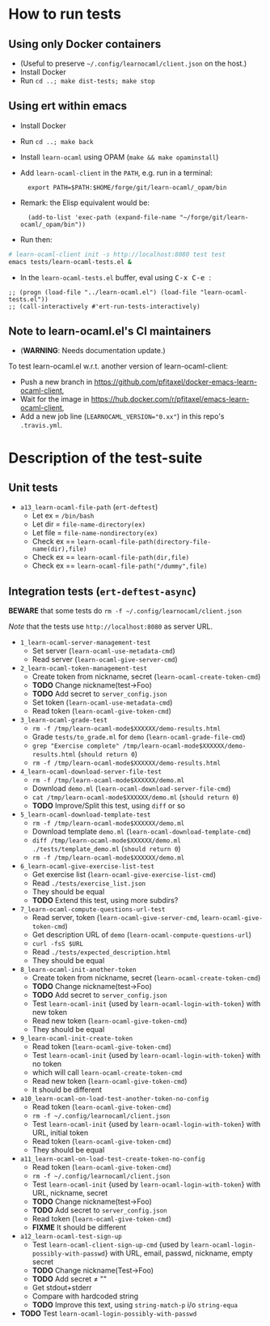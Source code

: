 # How to run tests

## Using only Docker containers

* (Useful to preserve `~/.config/learnocaml/client.json` on the host.)
* Install Docker
* Run `cd ..; make dist-tests; make stop`

## Using ert within emacs

* Install Docker
* Run `cd ..; make back`
* Install `learn-ocaml` using OPAM (`make && make opaminstall`)
* Add `learn-ocaml-client` in the `PATH`, e.g. run in a terminal:
	
		export PATH=$PATH:$HOME/forge/git/learn-ocaml/_opam/bin

* Remark: the Elisp equivalent would be:

		(add-to-list 'exec-path (expand-file-name "~/forge/git/learn-ocaml/_opam/bin"))
		
* Run then:

```bash
# learn-ocaml-client init -s http://localhost:8080 test test
emacs tests/learn-ocaml-tests.el &
```

* In the `learn-ocaml-tests.el` buffer, eval using <kbd>C-x C-e </kbd>:

```elisp
;; (progn (load-file "../learn-ocaml.el") (load-file "learn-ocaml-tests.el"))
;; (call-interactively #'ert-run-tests-interactively)
```

## Note to learn-ocaml.el's CI maintainers

* (**WARNING**: Needs documentation update.)

To test learn-ocaml.el w.r.t. another version of learn-ocaml-client:

* Push a new branch in <https://github.com/pfitaxel/docker-emacs-learn-ocaml-client>,
* Wait for the image in <https://hub.docker.com/r/pfitaxel/emacs-learn-ocaml-client>,
* Add a new job line (`LEARNOCAML_VERSION="0.xx"`) in this repo's `.travis.yml`.

# Description of the test-suite

## Unit tests

* `a13_learn-ocaml-file-path` (`ert-deftest`)  
  * Let ex = `/bin/bash`
  * Let dir = `file-name-directory(ex)`
  * Let file = `file-name-nondirectory(ex)`
  * Check ex == `learn-ocaml-file-path(directory-file-name(dir),file)`
  * Check ex == `learn-ocaml-file-path(dir,file)`
  * Check ex == `learn-ocaml-file-path("/dummy",file)`

## Integration tests (`ert-deftest-async`)

**BEWARE** that some tests do `rm -f ~/.config/learnocaml/client.json`

*Note* that the tests use `http://localhost:8080` as server URL.

* `1_learn-ocaml-server-management-test`  
  * Set server (`learn-ocaml-use-metadata-cmd`)
  * Read server (`learn-ocaml-give-server-cmd`)
* `2_learn-ocaml-token-management-test`  
  * Create token from nickname, secret (`learn-ocaml-create-token-cmd`)
  * **TODO** Change nickname(test→Foo)
  * **TODO** Add secret to `server_config.json`
  * Set token (`learn-ocaml-use-metadata-cmd`)
  * Read token (`learn-ocaml-give-token-cmd`)
* `3_learn-ocaml-grade-test`  
  * `rm -f /tmp/learn-ocaml-mode$XXXXXX/demo-results.html`
  * Grade `tests/to_grade.ml` for `demo` (`learn-ocaml-grade-file-cmd`)
  * `grep "Exercise complete" /tmp/learn-ocaml-mode$XXXXXX/demo-results.html` (`should return 0`)
  * `rm -f /tmp/learn-ocaml-mode$XXXXXX/demo-results.html`
* `4_learn-ocaml-download-server-file-test`  
  * `rm -f /tmp/learn-ocaml-mode$XXXXXX/demo.ml`
  * Download `demo.ml` (`learn-ocaml-download-server-file-cmd`)
  * `cat /tmp/learn-ocaml-mode$XXXXXX/demo.ml` (`should return 0`)
  * **TODO** Improve/Split this test, using `diff` or so
* `5_learn-ocaml-download-template-test`  
  * `rm -f /tmp/learn-ocaml-mode$XXXXXX/demo.ml`
  * Download template `demo.ml` (`learn-ocaml-download-template-cmd`)
  * `diff /tmp/learn-ocaml-mode$XXXXXX/demo.ml ./tests/template_demo.ml` (`should return 0`)
  * `rm -f /tmp/learn-ocaml-mode$XXXXXX/demo.ml`
* `6_learn-ocaml-give-exercise-list-test`  
  * Get exercise list (`learn-ocaml-give-exercise-list-cmd`)
  * Read `./tests/exercise_list.json`
  * They should be equal
  * **TODO** Extend this test, using more subdirs?
* `7_learn-ocaml-compute-questions-url-test`  
  * Read server, token (`learn-ocaml-give-server-cmd`, `learn-ocaml-give-token-cmd`)
  * Get description URL of `demo` (`learn-ocaml-compute-questions-url`)
  * `curl -fsS $URL`
  * Read `./tests/expected_description.html`
  * They should be equal
* `8_learn-ocaml-init-another-token`  
  * Create token from nickname, secret (`learn-ocaml-create-token-cmd`)
  * **TODO** Change nickname(test→Foo)
  * **TODO** Add secret to `server_config.json`
  * Test `learn-ocaml-init` {used by `learn-ocaml-login-with-token`} with new token
  * Read new token (`learn-ocaml-give-token-cmd`)
  * They should be equal
* `9_learn-ocaml-init-create-token`  
  * Read token (`learn-ocaml-give-token-cmd`)
  * Test `learn-ocaml-init` {used by `learn-ocaml-login-with-token`} with no token
  * which will call `learn-ocaml-create-token-cmd`
  * Read new token (`learn-ocaml-give-token-cmd`)
  * It should be different
* `a10_learn-ocaml-on-load-test-another-token-no-config`  
  * Read token (`learn-ocaml-give-token-cmd`)
  * `rm -f ~/.config/learnocaml/client.json`
  * Test `learn-ocaml-init` {used by `learn-ocaml-login-with-token`} with URL, initial token
  * Read token (`learn-ocaml-give-token-cmd`)
  * They should be equal
* `a11_learn-ocaml-on-load-test-create-token-no-config`  
  * Read token (`learn-ocaml-give-token-cmd`)
  * `rm -f ~/.config/learnocaml/client.json`
  * Test `learn-ocaml-init` {used by `learn-ocaml-login-with-token`} with URL, nickname, secret
  * **TODO** Change nickname(test→Foo)
  * **TODO** Add secret to `server_config.json`
  * Read token (`learn-ocaml-give-token-cmd`)
  * **FIXME** It should be different
* `a12_learn-ocaml-test-sign-up`  
  * Test `learn-ocaml-client-sign-up-cmd` {used by `learn-ocaml-login-possibly-with-passwd`} with URL, email, passwd, nickname, empty secret
  * **TODO** Change nickname(Test→Foo)
  * **TODO** Add secret ≠ ""
  * Get stdout+stderr
  * Compare with hardcoded string
  * **TODO** Improve this text, using `string-match-p` i/o `string-equa`
* **TODO** Test `learn-ocaml-login-possibly-with-passwd`
